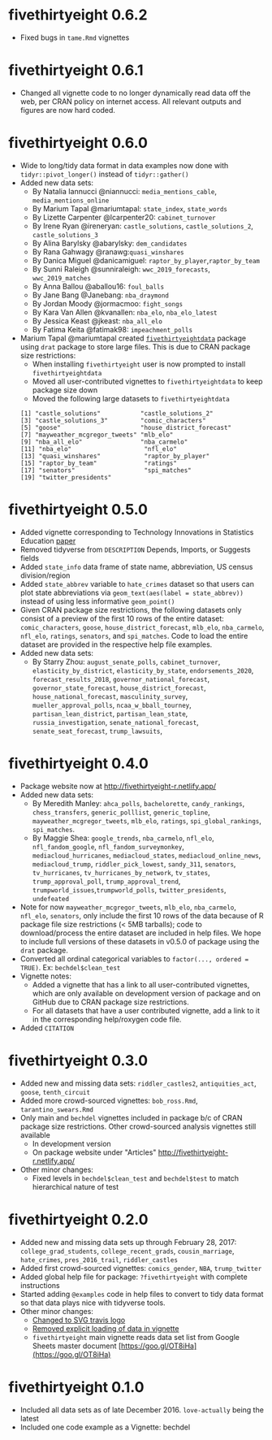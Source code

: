 # fivethirtyeight 0.6.2

* Fixed bugs in `tame.Rmd` vignettes



# fivethirtyeight 0.6.1

* Changed all vignette code to no longer dynamically read data off the web, per
CRAN policy on internet access. All relevant outputs and figures are now hard
coded.



# fivethirtyeight 0.6.0

* Wide to long/tidy data format in data examples now done with
`tidyr::pivot_longer()` instead of `tidyr::gather()`
* Added new data sets:
    + By Natalia Iannucci @niannucci: `media_mentions_cable`, `media_mentions_online`
    + By Marium Tapal @mariumtapal: `state_index`, `state_words`
    + By Lizette Carpenter @lcarpenter20: `cabinet_turnover`
    + By Irene Ryan @ireneryan: `castle_solutions`, `castle_solutions_2`, `castle_solutions_3`
    + By Alina Barylsky @abarylsky: `dem_candidates`
    + By Rana Gahwagy @ranawg:`quasi_winshares`
    + By Danica Miguel @danicamiguel: `raptor_by_player`,`raptor_by_team`
    + By Sunni Raleigh @sunniraleigh: `wwc_2019_forecasts`, `wwc_2019_matches`
    + By Anna Ballou @aballou16: `foul_balls` 
    + By Jane Bang @Janebang: `nba_draymond`
    + By Jordan Moody @jormacmoo: `fight_songs`
    + By Kara Van Allen @kvanallen: `nba_elo`, `nba_elo_latest`
    + By Jessica Keast @jkeast: `nba_all_elo`
    + By Fatima Keita @fatimak98: `impeachment_polls`
* Marium Tapal @mariumtapal created
[`fivethirtyeightdata`](https://github.com/fivethirtyeightdata) package using
`drat` package to store large files. This is due to CRAN package size
restrictions:
    + When installing `fivethirtyeight` user is now prompted to install
    `fivethirtyeightdata`
    + Moved all user-contributed vignettes to `fivethirtyeightdata` to keep
    package size down
    + Moved the following large datasets to `fivethirtyeightdata`  
    ```
    [1] "castle_solutions"           "castle_solutions_2"
    [3] "castle_solutions_3"         "comic_characters"
    [5] "goose"                      "house_district_forecast"
    [7] "mayweather_mcgregor_tweets" "mlb_elo"
    [9] "nba_all_elo"                "nba_carmelo"
    [11] "nba_elo"                    "nfl_elo"
    [13] "quasi_winshares"            "raptor_by_player"
    [15] "raptor_by_team"             "ratings"
    [17] "senators"                   "spi_matches"
    [19] "twitter_presidents"
    ```



# fivethirtyeight 0.5.0

* Added vignette corresponding to Technology Innovations in Statistics Education [paper](https://escholarship.org/uc/item/0rx1231m#main)
* Removed tidyverse from `DESCRIPTION` Depends, Imports, or Suggests fields
* Added `state_info` data frame of state name, abbreviation, US census division/region
* Added `state_abbrev` variable to `hate_crimes` dataset so that 
users can plot state abbreviations via `geom_text(aes(label = state_abbrev))`
instead of using less informative `geom_point()`
* Given CRAN package size restrictions, the following datasets only consist of a preview of the first 10 rows of the entire dataset: `comic_characters`, `goose`, `house_district_forecast`, `mlb_elo`, `nba_carmelo`, `nfl_elo`, `ratings`, `senators`, and `spi_matches`. Code to load the entire dataset are provided in the respective help file examples.
* Added new data sets:
    + By Starry Zhou: `august_senate_polls`, `cabinet_turnover`, 
    `elasticity_by_district`, `elasticity_by_state`, `endorsements_2020`, 
    `forecast_results_2018`, `governor_national_forecast`, `governor_state_forecast`,
    `house_district_forecast`, `house_national_forecast`, `masculinity_survey`, 
    `mueller_approval_polls`, `ncaa_w_bball_tourney`, `partisan_lean_district`, 
    `partisan_lean_state`, `russia_investigation`, `senate_national_forecast`, 
    `senate_seat_forecast`, `trump_lawsuits`, 
    
    

# fivethirtyeight 0.4.0

* Package website now at <http://fivethirtyeight-r.netlify.app/>
* Added new data sets:
    + By Meredith Manley: `ahca_polls`, `bachelorette`, `candy_rankings`, 
    `chess_transfers`, `generic_polllist`, `generic_topline`, 
    `mayweather_mcgregor_tweets`, `mlb_elo`, `ratings`, `spi_global_rankings`, 
    `spi_matches`.
    + By Maggie Shea: `google_trends`, `nba_carmelo`, `nfl_elo`,
    `nfl_fandom_google`, `nfl_fandom_surveymonkey`, `mediacloud_hurricanes`,
    `mediacloud_states`, `mediacloud_online_news`, `mediacloud_trump`,
    `riddler_pick_lowest`, `sandy_311`, `senators`, `tv_hurricanes`,
    `tv_hurricanes_by_network`, `tv_states`, `trump_approval_poll`,
    `trump_approval_trend`, `trumpworld_issues`,`trumpworld_polls`,
    `twitter_presidents`, `undefeated`
* Note for now `mayweather_mcgregor_tweets`, `mlb_elo`, `nba_carmelo`,
`nfl_elo`, `senators`, only include the first 10 rows of the data because of R
package file size restrictions (< 5MB tarballs); code to download/process the
entire dataset are included in help files. We hope to include full versions of
these datasets in v0.5.0 of package using the `drat` package.
* Converted all ordinal categorical variables to `factor(..., ordered = TRUE)`.
Ex: `bechdel$clean_test`
* Vignette notes:
    + Added a vignette that has a link to all user-contributed vignettes, which 
    are only available on development version of package and on GitHub due to 
    CRAN package size restrictions.
    + For all datasets that have a user contributed vignette, add a link to it 
    in the corresponding help/roxygen code file.
* Added `CITATION`



# fivethirtyeight 0.3.0

* Added new and missing data sets: `riddler_castles2`, `antiquities_act`, `goose`,
`tenth_circuit`
* Added more crowd-sourced vignettes: `bob_ross.Rmd`, `tarantino_swears.Rmd`
* Only main and `bechdel` vignettes included in package b/c of CRAN package size
restrictions. Other crowd-sourced analysis vignettes still available
    + In development version
    + On package website under "Articles" <http://fivethirtyeight-r.netlify.app/>
* Other minor changes:
    + Fixed levels in `bechdel$clean_test` and `bechdel$test` to match
    hierarchical nature of test



# fivethirtyeight 0.2.0

* Added new and missing data sets up through February 28, 2017: 
`college_grad_students`, `college_recent_grads`, `cousin_marriage`, 
`hate_crimes`, `pres_2016_trail`, `riddler_castles`
* Added first crowd-sourced vignettes: `comics_gender`, `NBA`, `trump_twitter`
* Added global help file for package: `?fivethirtyeight` with complete instructions
* Started adding `@examples` code in help files to convert to tidy data format
so that data plays nice with tidyverse tools.
* Other minor changes:
    + [Changed to SVG travis logo](https://github.com/rudeboybert/fivethirtyeight/pull/1)
    + [Removed explicit loading of data in vignette](https://github.com/rudeboybert/fivethirtyeight/pull/2)
    + `fivethirtyeight` main vignette reads data set list from Google Sheets
    master document [https://goo.gl/OT8iHa](https://goo.gl/OT8iHa)



# fivethirtyeight 0.1.0

* Included all data sets as of late December 2016. `love-actually` being the latest
* Included one code example as a Vignette: bechdel
